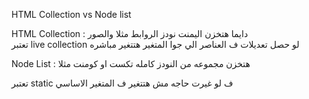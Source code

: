 HTML Collection vs Node list


HTML Collection : دايما هتخزن اليمنت نودز الروابط مثلا والصور  
تعتبر live collection لو حصل تعديلات ف العناصر الي جوا المتغير هتتغير مباشره

Node List : هتخزن مجموعه من النودز كامله تكست او كومنت مثلا

تعتبر static ف لو غيرت حاجه مش هتتغير ف المتغير الاساسي
